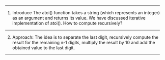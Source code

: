 -------------------------------------------------------------------------------------

1. Introduce
The atoi() function takes a string (which represents an integer) as an argument and returns its value. We have discussed iterative implementation of atoi(). How to compute recursively?

-------------------------------------------------------------------------------------

2. Approach:
The idea is to separate the last digit, recursively compute the result for the remaining n-1 digits, multiply the result by 10 and add the obtained value to the last digit. 

-------------------------------------------------------------------------------------